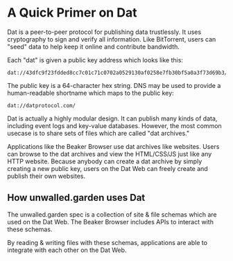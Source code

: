 # A Quick Primer on Dat

Dat is a peer-to-peer protocol for publishing data trustlessly. It uses cryptography to sign and verify all information. Like BitTorrent, users can "seed" data to help keep it online and contribute bandwidth.

Each "dat" is given a public key address which looks like this:

```
dat://43dfc9f23fdded8cc7c01c71c0702a0529130af0258e7fb30bf5a0a3f73d69b3/
```

The public key is a 64-character hex string. DNS may be used to provide a human-readable shortname which maps to the public key:

```
dat://datprotocol.com/
```

Dat is actually a highly modular design. It can publish many kinds of data, including event logs and key-value databases. However, the most common usecase is to share sets of files which are called "dat archives."

Applications like the Beaker Browser use dat archives like websites. Users can browse to the dat archives and view the HTML/CSS/JS just like any HTTP website. Because anybody can create a dat archive by simply creating a new public key, users on the Dat Web can freely create and publish their own websites.

## How unwalled.garden uses Dat

The unwalled.garden spec is a collection of site & file schemas which are used on the Dat Web. The Beaker Browser includes APIs to interact with these schemas.

By reading & writing files with these schemas, applications are able to integrate with each other on the Dat Web.